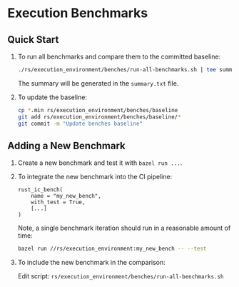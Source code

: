 Execution Benchmarks
====================

Quick Start
-----------

1. To run all benchmarks and compare them to the committed baseline:

    ```sh
    ./rs/execution_environment/benches/run-all-benchmarks.sh | tee summary.txt
    ```

    The summary will be generated in the `summary.txt` file.

2. To update the baseline:

    ```sh
    cp *.min rs/execution_environment/benches/baseline
    git add rs/execution_environment/benches/baseline/*
    git commit -m "Update benches baseline"
    ```

Adding a New Benchmark
----------------------

1. Create a new benchmark and test it with `bazel run ...`.

2. To integrate the new benchmark into the CI pipeline:

    ```Starlark
    rust_ic_bench(
        name = "my_new_bench",
        with_test = True,
        [...]
    )
    ```

    Note, a single benchmark iteration should run in a reasonable amount of time:

    ```sh
    bazel run //rs/execution_environment:my_new_bench -- --test
    ```

3. To include the new benchmark in the comparison:

   Edit script: `rs/execution_environment/benches/run-all-benchmarks.sh`
